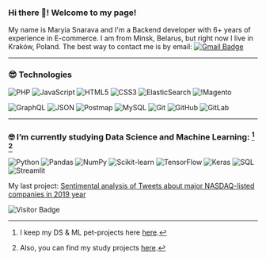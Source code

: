 ### Hi there 👋! Welcome to my page!
My name is Maryia Snarava and I'm a Backend developer with 6+ years of experience in E-commerce. I am from Minsk, Belarus, but right now I live in Kraków, Poland. The best way to contact me is by email: [![Gmail Badge](https://img.shields.io/badge/-snaravam@gmail.com-c14438?style=flat-square&logo=Gmail&logoColor=white&link=mailto:snaravam@gmail.com)](mailto:snaravam@gmail.com)
__________________________________________
### :sunglasses: **Technologies**
![PHP](https://img.shields.io/badge/-Php-white?style=flat-square&logo=php)
![JavaScript](https://img.shields.io/badge/-JavaScript-black?style=flat-square&logo=javascript)
![HTML5](https://img.shields.io/badge/-HTML5-E34F26?style=flat-square&logo=html5&logoColor=white)
![CSS3](https://img.shields.io/badge/-CSS3-1572B6?style=flat-square&logo=css3)
![ElasticSearch](https://img.shields.io/badge/-ElasticSearch-005571?style=flat-square&logo=elasticsearch)
![!Magento](https://img.shields.io/badge/-Magento-black?style=flat-square&logo=magento)

![GraphQL](https://img.shields.io/badge/-GraphQL-black?style=flat-square&logo=graphql)
![JSON](https://img.shields.io/badge/-Json-black?style=flat-square&logo=Json)
![Postmap](https://img.shields.io/badge/-Postman-FCA121?style=flat-square&logo=postman)
![MySQL](https://img.shields.io/badge/-MySQL-black?style=flat-square&logo=mysql)
![Git](https://img.shields.io/badge/-Git-black?style=flat-square&logo=git)
![GitHub](https://img.shields.io/badge/-GitHub-181717?style=flat-square&logo=github)
![GitLab](https://img.shields.io/badge/-GitLab-FCA121?style=flat-square&logo=gitlab)
__________________________________________
### :nerd_face: **I’m currently studying Data Science and Machine Learning:** [^1] [^2]

![Python](https://img.shields.io/badge/-Python-black?style=flat-square&logo=Python)
![Pandas](https://img.shields.io/badge/-Pandas-black?style=flat-square&logo=pandas)
![NumPy](https://img.shields.io/badge/-NumPy-black?style=flat-square&logo=numpy)
![Scikit-learn](https://img.shields.io/badge/-Scikitlearn-black?style=flat-square&logo=Scikitlearn)
![TensorFlow](https://img.shields.io/badge/-TensorFlow-black?style=flat-square&logo=TensorFlow)
![Keras](https://img.shields.io/badge/-Keras-black?style=flat-square&logo=Keras)
![SQL](https://img.shields.io/badge/-SQL-black?style=flat-square&logo=sql)
![Streamlit](https://img.shields.io/badge/-Streamlit-black?style=flat-square&logo=Streamlit)
[^1]: I keep my DS & ML pet-projects here [here](https://github.com/maria-snarava/portfolio-ml).
[^2]: Also, you can find my study projects [here](https://github.com/maria-snarava/machine-learning-study).

My last project: [Sentimental analysis of Tweets about major NASDAQ-listed companies in 2019 year](https://dashboard-tweets-analysis.streamlit.app/)

![Visitor Badge](https://visitor-badge.laobi.icu/badge?page_id=maria-snarava.maria-snarava)
